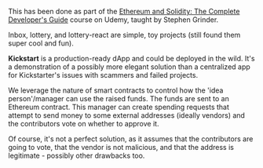 This has been done as part of the [Ethereum and Solidity: The Complete Developer's Guide](https://www.udemy.com/course/ethereum-and-solidity-the-complete-developers-guide/) course on Udemy, taught by Stephen Grinder.

Inbox, lottery, and lottery-react are simple, toy projects (still found them super cool and fun).

**Kickstart** is a production-ready dApp and could be deployed in the wild. It's a demonstration of a possibly more elegant solution than a centralized app for Kickstarter's issues with scammers and failed projects. 

We leverage the nature of smart contracts to control how the 'idea person'/manager can use the raised funds. The funds are sent to an Ethereum contract. This manager can create spending requests that attempt to send money to some external addresses (ideally vendors) and the contributors vote on whether to approve it.

Of course, it's not a perfect solution, as it assumes that the contributors are going to vote, that the vendor is not malicious, and that the address is legitimate - possibly other drawbacks too.
